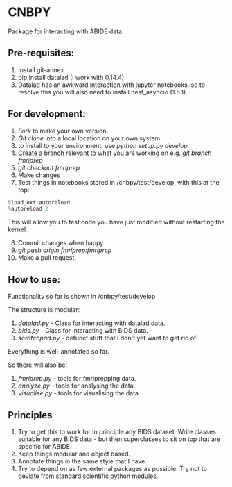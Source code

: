# CNBPY

Package for interacting with ABIDE data.

## Pre-requisites:

1. Install git-annex
2. pip install datalad (I work with 0.14.4)
3. Datalad has an awkward interaction with jupyter notebooks, so to resolve this you will also need to install nest_asyncio (1.5.1).

## For development:

1. *Fork* to make your own version.
2. *Git clone* into a local location on your own system.
3. to install to your environment, use *python setup.py develop*
4. Create a branch relevant to what you are working on e.g. *git branch fmriprep*
5. *git checkout fmriprep*
6. Make changes
7. Test things in notebooks stored in /cnbpy/test/develop, with this at the top:

```python
%load_ext autoreload
%autoreload 2
```

This will allow you to test code you have just modified without restarting the kernel. 

8. Commit changes when happy
9. *git push origin fmriprep:fmriprep*
10. Make a pull request.


## How to use:

Functionality so far is shown in /cnbpy/test/develop

The structure is modular:

1. *datalad.py* - Class for interacting with datalad data.
2. *bids.py* - Class for interacting with BIDS data.
3. *scratchpad.py* - defunct stuff that I don't yet want to get rid of.

Everything is well-annotated so far.

So there will also be:

1. *fmriprep.py* - tools for fmriprepping data.
2. *analyze.py* - tools for analysing the data.
3. *visualise.py* - tools for visualising the data.

## Principles

1. Try to get this to work for in principle any BIDS dataset. Write classes suitable for any BIDS data - but then superclasses to sit on top that are specific for ABIDE.
2. Keep things modular and object based.
3. Annotate things in the same style that I have.
4. Try to depend on as few external packages as possible. Try not to deviate from standard scientific python modules.



